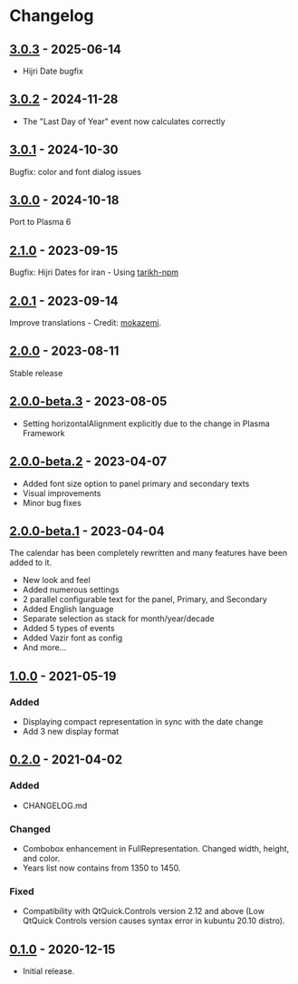 # Changelog

## [3.0.3] - 2025-06-14
- Hijri Date bugfix

## [3.0.2] - 2024-11-28
- The "Last Day of Year" event now calculates correctly

## [3.0.1] - 2024-10-30
Bugfix: color and font dialog issues

## [3.0.0] - 2024-10-18
Port to Plasma 6

## [2.1.0] - 2023-09-15
Bugfix: Hijri Dates for iran - Using [tarikh-npm](https://github.com/SCR-IR/tarikh-npm)

## [2.0.1] - 2023-09-14
Improve translations - Credit: [mokazemi](https://github.com/mokazemi).

## [2.0.0] - 2023-08-11
Stable release

## [2.0.0-beta.3] - 2023-08-05
- Setting horizontalAlignment explicitly due to the change in Plasma Framework

## [2.0.0-beta.2] - 2023-04-07
- Added font size option to panel primary and secondary texts
- Visual improvements
- Minor bug fixes

## [2.0.0-beta.1] - 2023-04-04
The calendar has been completely rewritten and many features have been added to it.
- New look and feel 
- Added numerous settings 
- 2 parallel configurable text for the panel, Primary, and Secondary
- Added English language
- Separate selection as stack for month/year/decade
- Added 5 types of events
- Added Vazir font as config
- And more...

## [1.0.0] - 2021-05-19
### Added
- Displaying compact representation in sync with the date change
- Add 3 new display format

## [0.2.0] - 2021-04-02
### Added
- CHANGELOG.md

### Changed
- Combobox enhancement in FullRepresentation. Changed width, height, and color.
- Years list now contains from 1350 to 1450.

### Fixed
- Compatibility with QtQuick.Controls version 2.12 and above (Low QtQuick Controls version causes syntax error in kubuntu 20.10 distro).

## [0.1.0] - 2020-12-15
- Initial release.

[3.0.3]: https://github.com/amirnajaffi/shamsi-calendar-plasmoid/releases/tag/3.0.3
[3.0.2]: https://github.com/amirnajaffi/shamsi-calendar-plasmoid/releases/tag/3.0.2
[3.0.1]: https://github.com/amirnajaffi/shamsi-calendar-plasmoid/releases/tag/3.0.1
[3.0.0]: https://github.com/amirnajaffi/shamsi-calendar-plasmoid/releases/tag/3.0.0
[2.1.0]: https://github.com/amirnajaffi/shamsi-calendar-plasmoid/releases/tag/2.1.0
[2.0.1]: https://github.com/amirnajaffi/shamsi-calendar-plasmoid/releases/tag/2.0.1
[2.0.0]: https://github.com/amirnajaffi/shamsi-calendar-plasmoid/releases/tag/2.0.0
[2.0.0-beta.3]: https://github.com/amirnajaffi/shamsi-calendar-plasmoid/releases/tag/2.0.0-beta.3
[2.0.0-beta.2]: https://github.com/amirnajaffi/shamsi-calendar-plasmoid/releases/tag/2.0.0-beta.2
[2.0.0-beta.1]: https://github.com/amirnajaffi/shamsi-calendar-plasmoid/releases/tag/2.0.0-beta.1
[1.0.0]: https://github.com/amirnajaffi/shamsi-calendar-plasmoid/releases/tag/1.0.0
[0.2.0]: https://github.com/amirnajaffi/shamsi-calendar-plasmoid/releases/tag/0.2.0
[0.1.0]: https://github.com/amirnajaffi/shamsi-calendar-plasmoid/releases/tag/v0.1.0
